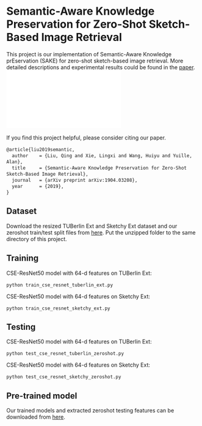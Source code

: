 # Semantic-Aware Knowledge Preservation for Zero-Shot Sketch-Based Image Retrieval

This project is our implementation of Semantic-Aware Knowledge prEservation (SAKE) for zero-shot sketch-based image retrieval.
More detailed descriptions and experimental results could be found in the [paper](https://arxiv.org/abs/1904.03208#).
![framework](utils/images/fig2.pdf)

If you find this project helpful, please consider citing our paper.
```
@article{liu2019semantic,
  author    = {Liu, Qing and Xie, Lingxi and Wang, Huiyu and Yuille, Alan},
  title     = {Semantic-Aware Knowledge Preservation for Zero-Shot Sketch-Based Image Retrieval},
  journal   = {arXiv preprint arXiv:1904.03208},
  year      = {2019},
}
```
## Dataset
Download the resized TUBerlin Ext and Sketchy Ext dataset and our zeroshot train/test split files from [here](https://cs.jhu.edu/~qliu24/ZSSBIR/dataset.zip).
Put the unzipped folder to the same directory of this project.
## Training
CSE-ResNet50 model with 64-d features on TUBerlin Ext:
```
python train_cse_resnet_tuberlin_ext.py
```
CSE-ResNet50 model with 64-d features on Sketchy Ext:
```
python train_cse_resnet_sketchy_ext.py
```
## Testing
CSE-ResNet50 model with 64-d features on TUBerlin Ext:
```
python test_cse_resnet_tuberlin_zeroshot.py
```
CSE-ResNet50 model with 64-d features on Sketchy Ext:
```
python test_cse_resnet_sketchy_zeroshot.py
```
## Pre-trained model
Our trained models and extracted zeroshot testing features can be downloaded from [here](https://cs.jhu.edu/~qliu24/ZSSBIR/cse_resnet50.zip).

